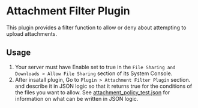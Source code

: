 # Attachment Filter Plugin

This plugin provides a filter function to allow or deny about attempting to upload attachments.

## Usage
1. Your server must have Enable set to true in the `File Sharing and Downloads > Allow File Sharing` section of its System Console.
2. After insatall plugin, Go to `Plugin > Attachment Filter Plugin` section. and describe it in JSON logic so that it returns true for the conditions of the files you want to allow. See [attachment_policy_test.json](https://github.com/hide212131/mattermost-plugin-attachment-filter/blob/master/server/attachment_policy_test.json) for information on what can be written in JSON logic.